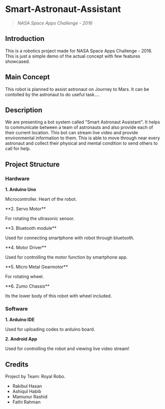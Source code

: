 # Smart-Astronaut-Assistant
>*NASA Space Apps Challenge - 2016*

## Introduction
This is a robotics project made for NASA Space Apps Challenge - 2016. This is just a simple demo of the actual concept with few features showcased.
## Main Concept
This robot is planned to assist astronaut on Journey to Mars. It can be contolled by the astronaut to do useful task....
## Description
We are presenting a bot system called "Smart Astronaut Assistant". It helps to communicate between a team of astronauts and also provide each of their current location. This bot can stream live video and provide environmental information to them. This is able to move through near every astronaut and collect their physical and mental condition to send others to call for help.

## Project Structure
### Hardware&nbsp;
**1. Arduino Uno**
<p> Microcontroller. Heart of the robot. </p>
**2. Servo Motor**
<br /> <p> For rotating the ultrasonic sensor. </p>
**3. Bluetooth module**
<p> Used for connecting smartphone with robot through bluetooth. </p>
**4. Motor Driver**
<p> Used for controlling the motor function by smartphone app. </p>
**5. Micro Metal Gearmotor**
<p> For rotating wheel. </p>
**6. Zumo Chassis**
<p> Its the lower body of this robot with wheel included. </p>

### Software
**1. Arduino IDE** 
<br /> <p> Used for uploading codes to arduino board. </p>
**2. Android App**
<p> Used for controlling the robot and viewing live video stream! </p>

## Credits
Project by Team: Royal Robo.
* Rakibul Hasan
* Ashiqul Habib
* Mamunur Rashid
* Fathi Rahman
 
